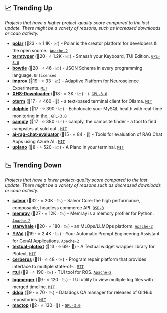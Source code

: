 ## 📈 Trending Up

_Projects that have a higher project-quality score compared to the last update. There might be a variety of reasons, such as increased downloads or code activity._

- <b><a href="https://github.com/polarsource/polar">polar</a></b> (🥇23 ·  ⭐ 1.1K · 📈) - Polar is the creator platform for developers & the open source.. <code><a href="http://bit.ly/3nYMfla">Apache-2</a></code>
- <b><a href="https://github.com/kraanzu/smassh">termtyper</a></b> (🥇20 ·  ⭐ 1.2K · 📈) - Smassh your Keyboard, TUI Edition. <code><a href="http://bit.ly/2M0xdwT">GPL-3.0</a></code>
- <b><a href="https://github.com/bowtie-json-schema/bowtie">bowtie</a></b> (🥇20 ·  ⭐ 46 · 📈) - JSON Schema in every programming language. <code>Unlicensed</code>
- <b><a href="https://github.com/project-improv/improv">improv</a></b> (🥈19 ·  ⭐ 33 · 📈) - Adaptive Platform for Neuroscience Experiments. <code><a href="http://bit.ly/34MBwT8">MIT</a></code>
- <b><a href="https://github.com/JoeanAmier/XHS-Downloader">XHS-Downloader</a></b> (🥈18 ·  ⭐ 3K · 📈) - /. <code><a href="http://bit.ly/2M0xdwT">GPL-3.0</a></code>
- <b><a href="https://github.com/ggozad/oterm">oterm</a></b> (🥈17 ·  ⭐ 460 · 🐣) - a text-based terminal client for Ollama. <code><a href="http://bit.ly/34MBwT8">MIT</a></code>
- <b><a href="https://github.com/charles-001/dolphie">dolphie</a></b> (🥈17 ·  ⭐ 390 · 📈) - Echolocate your MySQL health with real-time monitoring in the.. <code><a href="http://bit.ly/2M0xdwT">GPL-3.0</a></code>
- <b><a href="https://github.com/juftin/camply">camply</a></b> (🥈17 ·  ⭐ 380 · 📈) - camply, the campsite finder - a tool to find campsites at sold out.. <code><a href="http://bit.ly/34MBwT8">MIT</a></code>
- <b><a href="https://github.com/Azure-Samples/ai-rag-chat-evaluator">ai-rag-chat-evaluator</a></b> (🥈15 ·  ⭐ 84 · 🐣) - Tools for evaluation of RAG Chat Apps using Azure AI.. <code><a href="http://bit.ly/34MBwT8">MIT</a></code>
- <b><a href="https://github.com/eliasdorneles/upiano">upiano</a></b> (🥉8 ·  ⭐ 520 · 📈) - A Piano in your terminal. <code><a href="http://bit.ly/34MBwT8">MIT</a></code>

## 📉 Trending Down

_Projects that have a lower project-quality score compared to the last update. There might be a variety of reasons such as decreased downloads or code activity._

- <b><a href="https://github.com/saleor/saleor">saleor</a></b> (🥇32 ·  ⭐ 20K · 📉) - Saleor Core: the high performance, composable, headless commerce API. <code><a href="http://bit.ly/3aKzpTv">BSD-3</a></code>
- <b><a href="https://github.com/bloomberg/memray">memray</a></b> (🥇27 ·  ⭐ 12K · 📉) - Memray is a memory profiler for Python. <code><a href="http://bit.ly/3nYMfla">Apache-2</a></code>
- <b><a href="https://github.com/star-whale/starwhale">starwhale</a></b> (🥇20 ·  ⭐ 180 · 📉) - an MLOps/LLMOps platform. <code><a href="http://bit.ly/3nYMfla">Apache-2</a></code>
- <b><a href="https://github.com/YiVal/YiVal">YiVal</a></b> (🥈19 ·  ⭐ 2.4K · 📉) - Your Automatic Prompt Engineering Assistant for GenAI Applications. <code><a href="http://bit.ly/3nYMfla">Apache-2</a></code>
- <b><a href="https://github.com/Textualize/textual-plotext">textual-plotext</a></b> (🥈13 ·  ⭐ 69 · 🐣) - A Textual widget wrapper library for Plotext. <code><a href="http://bit.ly/34MBwT8">MIT</a></code>
- <b><a href="https://github.com/nus-apr/cerberus">cerberus</a></b> (🥉11 ·  ⭐ 48 · 📉) - Program repair platform that provides interface to multiple state-of-.. <code><a href="http://bit.ly/34MBwT8">MIT</a></code>
- <b><a href="https://github.com/eduidl/rtui">rtui</a></b> (🥉9 ·  ⭐ 190 · 📉) - TUI tool for ROS. <code><a href="http://bit.ly/3nYMfla">Apache-2</a></code>
- <b><a href="https://github.com/ptmcg/logmerger">logmerger</a></b> (🥉9 ·  ⭐ 120 · 📉) - TUI utility to view multiple log files with merged timeline. <code><a href="http://bit.ly/34MBwT8">MIT</a></code>
- <b><a href="https://github.com/DataDog/ddqa">ddqa</a></b> (🥉9 ·  ⭐ 70 · 📉) - Datadogs QA manager for releases of GitHub repositories. <code><a href="http://bit.ly/34MBwT8">MIT</a></code>
- <b><a href="https://github.com/laixintao/mactop">mactop</a></b> (🥉2 ·  ⭐ 130 · 🐣) -  <code><a href="http://bit.ly/2M0xdwT">GPL-3.0</a></code>


